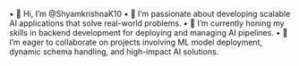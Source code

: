 
•	👋 Hi, I’m @ShyamkrishnaK10
•	👀 I’m passionate about developing scalable AI applications that solve real-world problems.
•	🌱 I’m currently honing my skills in backend development for deploying and managing AI pipelines.
•	💞️ I’m eager to collaborate on projects involving ML model deployment, dynamic schema handling, and high-impact AI solutions.
<!---
ShyamkrishnaK10/ShyamkrishnaK10 is a ✨ special ✨ repository because its `README.md` (this file) appears on your GitHub profile.
You can click the Preview link to take a look at your changes.
--->
